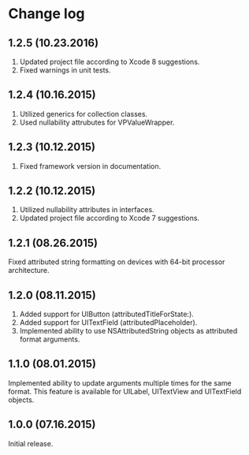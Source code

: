 # Change log
## 1.2.5 (10.23.2016)
1. Updated project file according to Xcode 8 suggestions.
2. Fixed warnings in unit tests.

## 1.2.4 (10.16.2015)
1. Utilized generics for collection classes.
2. Used nullability attrubutes for VPValueWrapper.

## 1.2.3 (10.12.2015)
1. Fixed framework version in documentation.

## 1.2.2 (10.12.2015)
1. Utilized nullability attributes in interfaces.
2. Updated project file according to Xcode 7 suggestions.

## 1.2.1 (08.26.2015)
Fixed attributed string formatting on devices with 64-bit processor architecture.

## 1.2.0 (08.11.2015)
1. Added support for UIButton (attributedTitleForState:).
2. Added support for UITextField (attributedPlaceholder).
3. Implemented ability to use NSAttributedString objects as attributed format arguments.

## 1.1.0 (08.01.2015)
Implemented ability to update arguments multiple times for the same format.
This feature is available for UILabel, UITextView and UITextField objects.

## 1.0.0 (07.16.2015)
Initial release.
